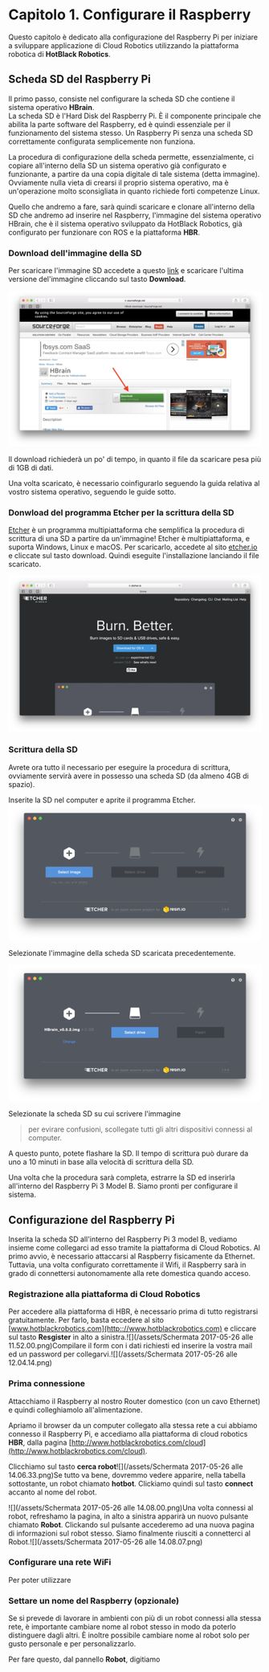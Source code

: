 # Capitolo 1. Configurare il Raspberry

Questo capitolo è dedicato alla configurazione del Raspberry Pi per iniziare a sviluppare applicazione di Cloud Robotics utilizzando la piattaforma robotica di **HotBlack Robotics**.

## Scheda SD del Raspberry Pi

Il primo passo, consiste nel configurare la scheda SD che contiene il sistema operativo **HBrain**.  
La scheda SD è l'Hard Disk del Raspberry Pi. È il componente principale che abilita la parte software del Raspberry, ed è quindi essenziale per il funzionamento del sistema stesso. Un Raspberry Pi senza una scheda SD correttamente configurata semplicemente non funziona.

La procedura di configurazione della scheda permette, essenzialmente, ci copiare all'interno della SD un sistema operativo già configurato e funzionante, a partire da una copia digitale di tale sistema \(detta immagine\). Ovviamente nulla vieta di crearsi il proprio sistema operativo, ma è un'operazione molto sconsigliata in quanto richiede forti competenze Linux.

Quello che andremo a fare, sarà quindi scaricare e clonare all'interno della SD che andremo ad inserire nel Raspberry, l'immagine del sistema operativo HBrain, che è il sistema operativo sviluppato da HotBlack Robotics, già configurato per funzionare con ROS e la piattaforma **HBR**.

### Download dell'immagine della SD

Per scaricare l'immagine SD accedete a questo [link](https://sourceforge.net/projects/hbrain/) e scaricare l'ultima versione del'immagine cliccando sul tasto **Download**.

![Download Image SD](img/chapter1/download-hbrain.png)

Il download richiederà un po' di tempo, in quanto il file da scaricare pesa più di 1GB di dati.

Una volta scaricato, è necessario coinfigurarlo seguendo la guida relativa al vostro sistema operativo, seguendo le guide sotto.

### Donwload del programma **Etcher** per la scrittura della SD

[Etcher](https://etcher.io) è un programma multipiattaforma che semplifica la procedura di scrittura di una SD a partire da un'immagine! Etcher è multipiattaforma, e suporta Windows, Linux e macOS. Per scaricarlo, accedete al sito [etcher.io](https://etcher.io) e cliccate sul tasto download. Quindi eseguite l'installazione lanciando il file scaricato.

![Sito Etcher](img/chapter1/etcherio.png)

### Scrittura della SD

Avrete ora tutto il necessario per eseguire la procedura di scrittura, ovviamente servirà avere in possesso una scheda SD \(da almeno 4GB di spazio\).

Inserite la SD nel computer e aprite il programma Etcher.  
![Uso di Etcher](img/chapter1/etcher1.png)

Selezionate l'immagine della scheda SD scaricata precedentemente.

![Uso di Etcher](img/chapter1/etcher2.png)

Selezionate la scheda SD su cui scrivere l'immagine

> per evirare confusioni, scollegate tutti gli altri dispositivi connessi al computer.

A questo punto, potete flashare la SD. Il tempo di scrittura può durare da uno a 10 minuti in base alla velocità di scrittura della SD.

Una volta che la procedura sarà completa, estrarre la SD ed inserirla all'interno del Raspberry Pi 3 Model B. Siamo pronti per configurare il sistema.

## Configurazione del Raspberry Pi

Inserita la scheda SD all'interno del Raspberry Pi 3 model B, vediamo insieme come collegarci ad esso tramite la piattaforma di Cloud Robotics. Al primo avvio, è necessario attaccarsi al Raspberry fisicamente da Ethernet. Tuttavia, una volta configurato correttamente il Wifi, il Raspberry sarà in grado di connettersi autonomamente alla rete domestica quando acceso.

### Registrazione alla piattaforma di Cloud Robotics

Per accedere alla piattaforma di HBR, è necessario prima di tutto registrarsi gratuitamente. Per farlo, basta eccedere al sito [www.hotblackrobotics.com](http:://www.hotblackrobotics.com) e cliccare sul tasto **Resgister** in alto a sinistra.![](/assets/Schermata 2017-05-26 alle 11.52.00.png)Compilare il form con i dati richiesti ed inserire la vostra mail ed un password per collegarvi.![](/assets/Schermata 2017-05-26 alle 12.04.14.png)

### Prima connessione

Attacchiamo il Raspberry al nostro Router domestico \(con un cavo Ethernet\) e quindi colleghiamolo all'alimentazione.

Apriamo il browser da un computer collegato alla stessa rete a cui abbiamo connesso il Raspberry Pi, e accediamo alla piattaforma di cloud robotics **HBR**, dalla pagina [http://www.hotblackrobotics.com/cloud](http://www.hotblackrobotics.com/cloud).

Clicchiamo sul tasto **cerca robot**![](/assets/Schermata 2017-05-26 alle 14.06.33.png)Se tutto va bene, dovremmo vedere apparire, nella tabella sottostante, un robot chiamato **hotbot**. Clickiamo quindi sul tasto **connect** accanto al nome del robot.

![](/assets/Schermata 2017-05-26 alle 14.08.00.png)Una volta connessi al robot, refreshamo la pagina, in alto a sinistra apparirà un nuovo pulsante chiamato **Robot**. Clickando sul pulsante accederemo ad una nuova pagina di informazioni sul robot stesso. Siamo finalmente riusciti a connetterci al Robot.![](/assets/Schermata 2017-05-26 alle 14.08.07.png)

### Configurare una rete WiFi

Per poter utilizzare

### Settare un nome del Raspberry \(opzionale\)

Se si prevede di lavorare in ambienti con più di un robot connessi alla stessa rete, è importante cambiare nome al robot stesso in modo da poterlo distinguere dagli altri. È inoltre possibile cambiare nome al robot solo per gusto personale e per personalizzarlo.

Per fare questo, dal pannello **Robot**, digitiamo

### 



